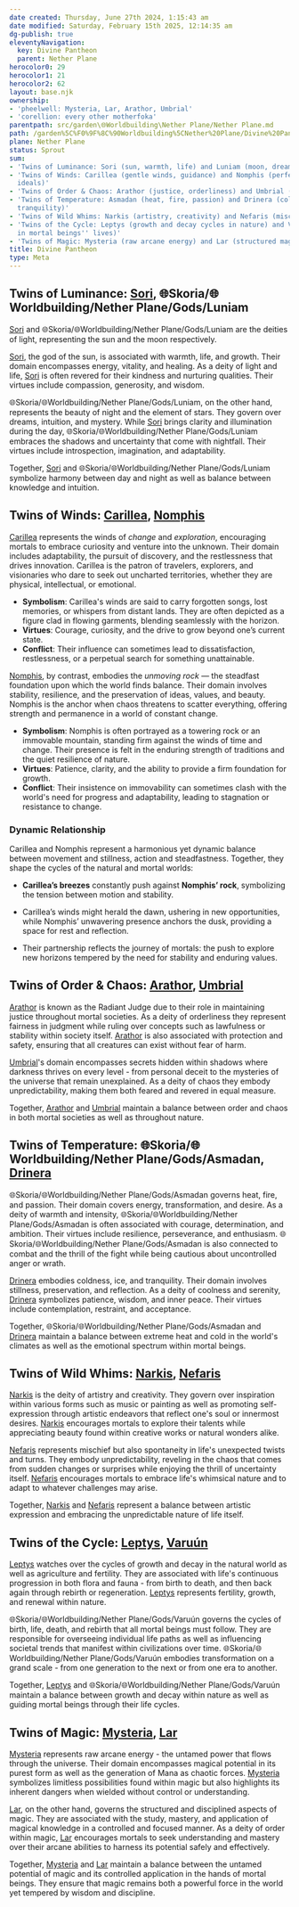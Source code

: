 ```yaml
---
date created: Thursday, June 27th 2024, 1:15:43 am
date modified: Saturday, February 15th 2025, 12:14:35 am
dg-publish: true
eleventyNavigation:
  key: Divine Pantheon
  parent: Nether Plane
herocolor0: 29
herocolor1: 21
herocolor2: 62
layout: base.njk
ownership:
- 'pheelwell: Mysteria, Lar, Arathor, Umbrial'
- 'corellion: every other motherfoka'
parentpath: src/garden\🌐Worldbuilding\Nether Plane/Nether Plane.md
path: /garden%5C%F0%9F%8C%90Worldbuilding%5CNether%20Plane/Divine%20Pantheon/
plane: Nether Plane
status: Sprout
sum:
- 'Twins of Luminance: Sori (sun, warmth, life) and Luniam (moon, dreams, intuition)'
- 'Twins of Winds: Carillea (gentle winds, guidance) and Nomphis (perfectionism, humanism
  ideals)'
- 'Twins of Order & Chaos: Arathor (justice, orderliness) and Umbrial (secrets, chaos)'
- 'Twins of Temperature: Asmadan (heat, fire, passion) and Drinera (coldness, ice,
  tranquility)'
- 'Twins of Wild Whims: Narkis (artistry, creativity) and Nefaris (mischief, unpredictability)'
- 'Twins of the Cycle: Leptys (growth and decay cycles in nature) and Varuún (cycles
  in mortal beings'' lives)'
- 'Twins of Magic: Mysteria (raw arcane energy) and Lar (structured magic discipline)'
title: Divine Pantheon
type: Meta
---
```


## Twins of Luminance: [Sori](/garden/%F0%9F%8C%90Worldbuilding/Nether%20Plane/Gods/Sori), 🌐Skoria/🌐Worldbuilding/Nether Plane/Gods/Luniam

[Sori](/garden/%F0%9F%8C%90Worldbuilding/Nether%20Plane/Gods/Sori) and 🌐Skoria/🌐Worldbuilding/Nether Plane/Gods/Luniam are the deities of light, representing the sun and the moon respectively. 

[Sori](/garden/%F0%9F%8C%90Worldbuilding/Nether%20Plane/Gods/Sori), the god of the sun, is associated with warmth, life, and growth. Their domain encompasses energy, vitality, and healing. As a deity of light and life, [Sori](/garden/%F0%9F%8C%90Worldbuilding/Nether%20Plane/Gods/Sori) is often revered for their kindness and nurturing qualities. Their virtues include compassion, generosity, and wisdom.

🌐Skoria/🌐Worldbuilding/Nether Plane/Gods/Luniam, on the other hand, represents the beauty of night and the element of stars. They govern over dreams, intuition, and mystery. While [Sori](/garden/%F0%9F%8C%90Worldbuilding/Nether%20Plane/Gods/Sori) brings clarity and illumination during the day, 🌐Skoria/🌐Worldbuilding/Nether Plane/Gods/Luniam embraces the shadows and uncertainty that come with nightfall. Their virtues include introspection, imagination, and adaptability.

Together, [Sori](/garden/%F0%9F%8C%90Worldbuilding/Nether%20Plane/Gods/Sori) and 🌐Skoria/🌐Worldbuilding/Nether Plane/Gods/Luniam symbolize harmony between day and night as well as balance between knowledge and intuition.

## Twins of Winds: [Carillea](/garden/%F0%9F%8C%90Worldbuilding/Nether%20Plane/Gods/Carillea), [Nomphis](/garden/%F0%9F%8C%90Worldbuilding/Nether%20Plane/Gods/Nomphis)

[Carillea](/garden/%F0%9F%8C%90Worldbuilding/Nether%20Plane/Gods/Carillea) represents the winds of _change_ and _exploration_, encouraging mortals to embrace curiosity and venture into the unknown. Their domain includes adaptability, the pursuit of discovery, and the restlessness that drives innovation. Carillea is the patron of travelers, explorers, and visionaries who dare to seek out uncharted territories, whether they are physical, intellectual, or emotional.

- **Symbolism**: Carillea's winds are said to carry forgotten songs, lost memories, or whispers from distant lands. They are often depicted as a figure clad in flowing garments, blending seamlessly with the horizon.
- **Virtues**: Courage, curiosity, and the drive to grow beyond one’s current state.
- **Conflict**: Their influence can sometimes lead to dissatisfaction, restlessness, or a perpetual search for something unattainable.

[Nomphis](/garden/%F0%9F%8C%90Worldbuilding/Nether%20Plane/Gods/Nomphis), by contrast, embodies the _unmoving rock_ — the steadfast foundation upon which the world finds balance. Their domain involves stability, resilience, and the preservation of ideas, values, and beauty. Nomphis is the anchor when chaos threatens to scatter everything, offering strength and permanence in a world of constant change.

- **Symbolism**: Nomphis is often portrayed as a towering rock or an immovable mountain, standing firm against the winds of time and change. Their presence is felt in the enduring strength of traditions and the quiet resilience of nature.
- **Virtues**: Patience, clarity, and the ability to provide a firm foundation for growth.
- **Conflict**: Their insistence on immovability can sometimes clash with the world's need for progress and adaptability, leading to stagnation or resistance to change.

### Dynamic Relationship

Carillea and Nomphis represent a harmonious yet dynamic balance between movement and stillness, action and steadfastness. Together, they shape the cycles of the natural and mortal worlds:

- **Carillea’s breezes** constantly push against **Nomphis’ rock**, symbolizing the tension between motion and stability.
	
- Carillea’s winds might herald the dawn, ushering in new opportunities, while Nomphis’ unwavering presence anchors the dusk, providing a space for rest and reflection.
	
- Their partnership reflects the journey of mortals: the push to explore new horizons tempered by the need for stability and enduring values.

## Twins of Order & Chaos: [Arathor](/garden/%F0%9F%8C%90Worldbuilding/Nether%20Plane/Gods/Arathor), [Umbrial](/garden/%F0%9F%8C%90Worldbuilding/Nether%20Plane/Gods/Umbrial)

[Arathor](/garden/%F0%9F%8C%90Worldbuilding/Nether%20Plane/Gods/Arathor) is known as the Radiant Judge due to their role in maintaining justice throughout mortal societies. As a deity of orderliness they represent fairness in judgment while ruling over concepts such as lawfulness or stability within society itself. [Arathor](/garden/%F0%9F%8C%90Worldbuilding/Nether%20Plane/Gods/Arathor) is also associated with protection and safety, ensuring that all creatures can exist without fear of harm.

[Umbrial](/garden/%F0%9F%8C%90Worldbuilding/Nether%20Plane/Gods/Umbrial)'s domain encompasses secrets hidden within shadows where darkness thrives on every level - from personal deceit to the mysteries of the universe that remain unexplained. As a deity of chaos they embody unpredictability, making them both feared and revered in equal measure.

Together, [Arathor](/garden/%F0%9F%8C%90Worldbuilding/Nether%20Plane/Gods/Arathor) and [Umbrial](/garden/%F0%9F%8C%90Worldbuilding/Nether%20Plane/Gods/Umbrial) maintain a balance between order and chaos in both mortal societies as well as throughout nature.

## Twins of Temperature: 🌐Skoria/🌐Worldbuilding/Nether Plane/Gods/Asmadan, [Drinera](/garden/%F0%9F%8C%90Worldbuilding/Nether%20Plane/Gods/Drinera)

🌐Skoria/🌐Worldbuilding/Nether Plane/Gods/Asmadan governs heat, fire, and passion. Their domain covers energy, transformation, and desire. As a deity of warmth and intensity, 🌐Skoria/🌐Worldbuilding/Nether Plane/Gods/Asmadan is often associated with courage, determination, and ambition. Their virtues include resilience, perseverance, and enthusiasm. 🌐Skoria/🌐Worldbuilding/Nether Plane/Gods/Asmadan is also connected to combat and the thrill of the fight while being cautious about uncontrolled anger or wrath.

[Drinera](/garden/%F0%9F%8C%90Worldbuilding/Nether%20Plane/Gods/Drinera) embodies coldness, ice, and tranquility. Their domain involves stillness, preservation, and reflection. As a deity of coolness and serenity, [Drinera](/garden/%F0%9F%8C%90Worldbuilding/Nether%20Plane/Gods/Drinera) symbolizes patience, wisdom, and inner peace. Their virtues include contemplation, restraint, and acceptance.

Together, 🌐Skoria/🌐Worldbuilding/Nether Plane/Gods/Asmadan and [Drinera](/garden/%F0%9F%8C%90Worldbuilding/Nether%20Plane/Gods/Drinera) maintain a balance between extreme heat and cold in the world's climates as well as the emotional spectrum within mortal beings.

## Twins of Wild Whims: [Narkis](/garden/%F0%9F%8C%90Worldbuilding/Nether%20Plane/Gods/Narkis), [Nefaris](/garden/%F0%9F%8C%90Worldbuilding/Nether%20Plane/Gods/Nefaris)

[Narkis](/garden/%F0%9F%8C%90Worldbuilding/Nether%20Plane/Gods/Narkis) is the deity of artistry and creativity. They govern over inspiration within various forms such as music or painting as well as promoting self-expression through artistic endeavors that reflect one's soul or innermost desires. [Narkis](/garden/%F0%9F%8C%90Worldbuilding/Nether%20Plane/Gods/Narkis) encourages mortals to explore their talents while appreciating beauty found within creative works or natural wonders alike.

[Nefaris](/garden/%F0%9F%8C%90Worldbuilding/Nether%20Plane/Gods/Nefaris) represents mischief but also spontaneity in life's unexpected twists and turns. They embody unpredictability, reveling in the chaos that comes from sudden changes or surprises while enjoying the thrill of uncertainty itself. [Nefaris](/garden/%F0%9F%8C%90Worldbuilding/Nether%20Plane/Gods/Nefaris) encourages mortals to embrace life's whimsical nature and to adapt to whatever challenges may arise.

Together, [Narkis](/garden/%F0%9F%8C%90Worldbuilding/Nether%20Plane/Gods/Narkis) and [Nefaris](/garden/%F0%9F%8C%90Worldbuilding/Nether%20Plane/Gods/Nefaris) represent a balance between artistic expression and embracing the unpredictable nature of life itself.

## Twins of the Cycle: [Leptys](/garden/%F0%9F%8C%90Worldbuilding/Nether%20Plane/Gods/Leptys), [Varuún](/garden/%F0%9F%8C%90Worldbuilding/Nether%20Plane/Gods/Varu%C3%BAn)

[Leptys](/garden/%F0%9F%8C%90Worldbuilding/Nether%20Plane/Gods/Leptys) watches over the cycles of growth and decay in the natural world as well as agriculture and fertility. They are associated with life's continuous progression in both flora and fauna - from birth to death, and then back again through rebirth or regeneration. [Leptys](/garden/%F0%9F%8C%90Worldbuilding/Nether%20Plane/Gods/Leptys) represents fertility, growth, and renewal within nature.

🌐Skoria/🌐Worldbuilding/Nether Plane/Gods/Varuún governs the cycles of birth, life, death, and rebirth that all mortal beings must follow. They are responsible for overseeing individual life paths as well as influencing societal trends that manifest within civilizations over time. 🌐Skoria/🌐Worldbuilding/Nether Plane/Gods/Varuún embodies transformation on a grand scale - from one generation to the next or from one era to another.

Together, [Leptys](/garden/%F0%9F%8C%90Worldbuilding/Nether%20Plane/Gods/Leptys) and 🌐Skoria/🌐Worldbuilding/Nether Plane/Gods/Varuún maintain a balance between growth and decay within nature as well as guiding mortal beings through their life cycles.

## Twins of Magic: [Mysteria](/garden/%F0%9F%8C%90Worldbuilding/Nether%20Plane/Gods/Mysteria), [Lar](/garden/%F0%9F%8C%90Worldbuilding/Nether%20Plane/Gods/Lar)

[Mysteria](/garden/%F0%9F%8C%90Worldbuilding/Nether%20Plane/Gods/Mysteria) represents raw arcane energy - the untamed power that flows through the universe. Their domain encompasses magical potential in its purest form as well as the generation of Mana as chaotic forces. [Mysteria](/garden/%F0%9F%8C%90Worldbuilding/Nether%20Plane/Gods/Mysteria) symbolizes limitless possibilities found within magic but also highlights its inherent dangers when wielded without control or understanding.

[Lar](/garden/%F0%9F%8C%90Worldbuilding/Nether%20Plane/Gods/Lar), on the other hand, governs the structured and disciplined aspects of magic. They are associated with the study, mastery, and application of magical knowledge in a controlled and focused manner. As a deity of order within magic, [Lar](/garden/%F0%9F%8C%90Worldbuilding/Nether%20Plane/Gods/Lar) encourages mortals to seek understanding and mastery over their arcane abilities to harness its potential safely and effectively.

Together, [Mysteria](/garden/%F0%9F%8C%90Worldbuilding/Nether%20Plane/Gods/Mysteria) and [Lar](/garden/%F0%9F%8C%90Worldbuilding/Nether%20Plane/Gods/Lar) maintain a balance between the untamed potential of magic and its controlled application in the hands of mortal beings. They ensure that magic remains both a powerful force in the world yet tempered by wisdom and discipline.